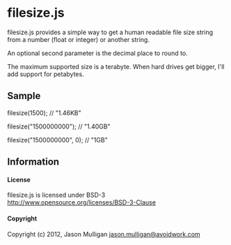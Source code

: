 # filesize.js
filesize.js provides a simple way to get a human readable file size string from a number (float or integer) or another string.

An optional second parameter is the decimal place to round to.

The maximum supported size is a terabyte. When hard drives get bigger, I'll add support for petabytes.

## Sample
filesize(1500); // "1.46KB"

filesize("1500000000"); // "1.40GB"

filesize("1500000000", 0); // "1GB"

## Information
#### License
filesize.js is licensed under BSD-3 http://www.opensource.org/licenses/BSD-3-Clause

#### Copyright
Copyright (c) 2012, Jason Mulligan <jason.mulligan@avoidwork.com>